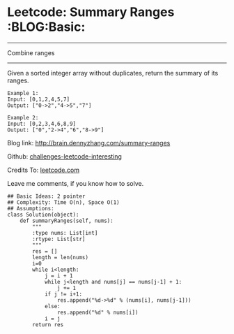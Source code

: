 # Leetcode: Summary Ranges     :BLOG:Basic:


---

Combine ranges  

---

Given a sorted integer array without duplicates, return the summary of its ranges.  

    Example 1:
    Input: [0,1,2,4,5,7]
    Output: ["0->2","4->5","7"]

    Example 2:
    Input: [0,2,3,4,6,8,9]
    Output: ["0","2->4","6","8->9"]

Blog link: <http://brain.dennyzhang.com/summary-ranges>  

Github: [challenges-leetcode-interesting](https://github.com/DennyZhang/challenges-leetcode-interesting/tree/master/summary-ranges)  

Credits To: [leetcode.com](https://leetcode.com/problems/summary-ranges/description)  

Leave me comments, if you know how to solve.  

    ## Basic Ideas: 2 pointer
    ## Complexity: Time O(n), Space O(1)
    ## Assumptions:
    class Solution(object):
        def summaryRanges(self, nums):
            """
            :type nums: List[int]
            :rtype: List[str]
            """
            res = []
            length = len(nums)
            i=0
            while i<length:
                j = i + 1
                while j<length and nums[j] == nums[j-1] + 1:
                    j += 1
                if j != i+1:
                    res.append("%d->%d" % (nums[i], nums[j-1]))
                else:
                    res.append("%d" % nums[i])
                i = j
            return res